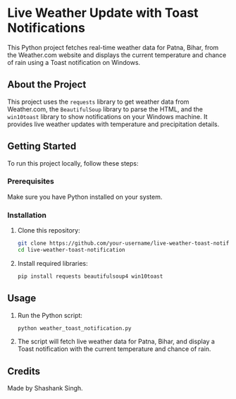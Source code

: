 # Live Weather Update with Toast Notifications

This Python project fetches real-time weather data for Patna, Bihar, from the Weather.com website and displays the current temperature and chance of rain using a Toast notification on Windows.

## About the Project
This project uses the `requests` library to get weather data from Weather.com, the `BeautifulSoup` library to parse the HTML, and the `win10toast` library to show notifications on your Windows machine. It provides live weather updates with temperature and precipitation details.

## Getting Started
To run this project locally, follow these steps:

### Prerequisites
Make sure you have Python installed on your system.

### Installation

1. Clone this repository:
    ```bash
    git clone https://github.com/your-username/live-weather-toast-notification.git
    cd live-weather-toast-notification
    ```

2. Install required libraries:
    ```bash
    pip install requests beautifulsoup4 win10toast
    ```

## Usage
1. Run the Python script:
    ```bash
    python weather_toast_notification.py
    ```

2. The script will fetch live weather data for Patna, Bihar, and display a Toast notification with the current temperature and chance of rain.


## Credits
Made by Shashank Singh.
